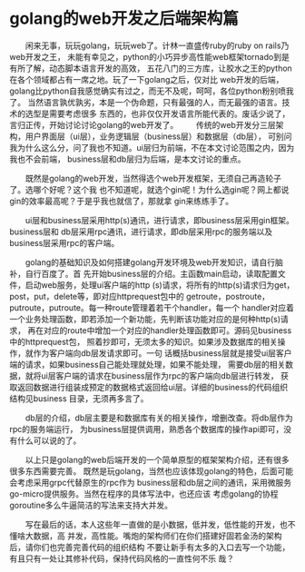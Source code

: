 # golang的web开发之后端架构篇

&emsp;&emsp;闲来无事，玩玩golang，玩玩web了。计林一直盛传ruby的ruby on rails乃web开发之王，
未能有幸见之，python的小巧异步高性能web框架tornado到是有所了解，动态脚本语言开发的高效，
五花八门的三方库，让胶水之王的python在各个领域都占有一席之地。玩了一下golang之后，仅对比
web开发的后端，golang比python自我感觉确实有过之，而无不及呢，呵呵，各位python粉别喷我了。
当然语言孰优孰劣，本是一个伪命题，只有最强的人，而无最强的语言。技术的选型是需要考虑很多
东西的，也非仅仅开发语言所能代表的。废话少说了，言归正传，开始讨论讨论golang的web开发了。
&emsp;&emsp;传统的web开发分三层架构，用户界面层（ui层），业务逻辑层（business层）和数据层（db层），
可别问我为什么这么分，问了我也不知道。ui层归为前端，不在本文讨论范围之内，因为我也不会前端，
business层和db层归为后端，是本文讨论的重点。

&emsp;&emsp;既然是golang的web开发，当然得选个web开发框架，无须自己再造轮子了。选哪个好呢？这个我
也不知道呢，就选个gin呢！为什么选gin呢？网上都说gin的效率最高呢？于是乎我也就信了，那就拿
gin来练练手了。

&emsp;&emsp;ui层和business层采用http(s)通讯，进行请求，即business层采用gin框架。business层和
db层采用rpc通讯，进行请求，即db层采用rpc的服务端以及business层采用rpc的客户端。

&emsp;&emsp;golang的基础知识及如何搭建golang开发环境及web开发知识，请自行脑补，自行百度了。首
先开始business层的介绍。主函数main启动，读取配置文件，启动web服务，处理ui客户端的http
(s)请求，将所有的http(s)请求归为get，post，put，delete等，即对应httprequest包中的
getroute，postroute，putroute，putroute。每一种route管理着若干个handler，每一个
handler对应着一个业务处理函数，即若添加一个新功能，先判断该功能对应的是何种http(s)请求，
再在对应的route中增加一个对应的handler处理函数即可。源码见business中的httprequest包，
照着抄即可，无须太多的知识。如果涉及数据库的相关操作，就作为客户端向db层发请求即可。一句
话概括business层就是接受ui层客户端的请求，如果business自己能处理就处理，如果不能处理，
需要db层的相关数据，就将ui层客户端的请求在business层作为rpc的客户端向db层进行转发，
获取返回数据进行组装成预定的数据格式返回给ui层。详细的business的代码组织结构见business
目录，无须再多言了。

&emsp;&emsp;db层的介绍，db层主要是和数据库有关的相关操作，增删改查。将db层作为rpc的服务端运行，
为business层提供调用，熟悉各个数据库的操作api即可，没有什么可以说的了。

&emsp;&emsp;以上只是golang的web后端开发的一个简单原型的框架架构介绍，还有很多很多东西需要完善。
既然是玩golang，当然也应该体现golang的特色，后面可能会考虑采用grpc代替原生的rpc作为
business层和db层之间的通讯，采用微服务go-micro提供服务。当然在程序的具体写法中，也还应该
考虑golang的协程goroutine多么牛逼简洁的写法来支持大并发。

&emsp;&emsp;写在最后的话，本人这些年一直做的是小数据，低并发，低性能的开发，也不懂啥大数据，高
并发，高性能。嘴炮的架构师们在你们搭建好固若金汤的架构后，请你们也完善完善代码的组织结构
不要让新手有太多的入口去写一个功能，有且只有一处让其修补代码，保持代码风格的一直性何不乐
哉？
